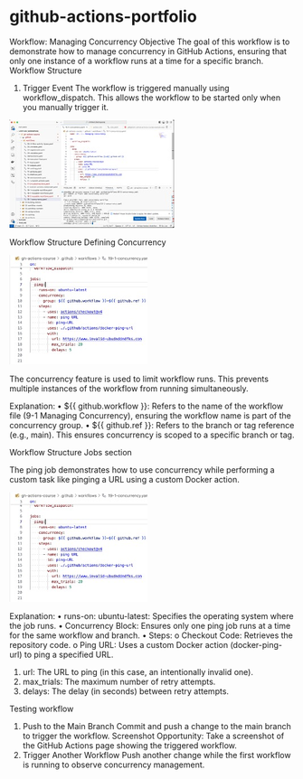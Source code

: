 # github-actions-portfolio
Workflow: Managing Concurrency
Objective
The goal of this workflow is to demonstrate how to manage concurrency in GitHub Actions, ensuring that only one instance of a workflow runs at a time for a specific branch.
Workflow Structure
1. Trigger Event
The workflow is triggered manually using workflow_dispatch. This allows the workflow to be started only when you manually trigger it.

![ image alt ](https://github.com/cjhubgit/github-actions-portfolio/blob/411b38f0307c692f2854a9cf72dbf67ed5fc6979/concurrency.jpg)


Workflow Structure
Defining Concurrency





![ image alt](https://github.com/cjhubgit/github-actions-portfolio/blob/456186212325182dd71894098a28f5e140cefe14/Defining%20concurrency.jpg)

The concurrency feature is used to limit workflow runs. This prevents multiple instances of the workflow from running simultaneously.	

Explanation:
•	${{ github.workflow }}: Refers to the name of the workflow file (9-1 Managing Concurrency), ensuring the workflow name is part of the concurrency group.
•	${{ github.ref }}: Refers to the branch or tag reference (e.g., main). This ensures concurrency is scoped to a specific branch or tag.

Workflow Structure
Jobs section 

The ping job demonstrates how to use concurrency while performing a custom task like pinging a URL using a custom Docker action. 

![ image alt](https://github.com/cjhubgit/github-actions-portfolio/blob/e3b34a358779b2540d7ae9d1c9dc8b0659bb8ccf/workflow-structure.jpg)

Explanation:
•	runs-on: ubuntu-latest: Specifies the operating system where the job runs.
•	Concurrency Block: Ensures only one ping job runs at a time for the same workflow and branch.
•	Steps:
o	Checkout Code: Retrieves the repository code.
o	Ping URL: Uses a custom Docker action (docker-ping-url) to ping a specified URL.

1. url: The URL to ping (in this case, an intentionally invalid one).
2. max_trials: The maximum number of retry attempts.
3. delays: The delay (in seconds) between retry attempts.


Testing workflow

1.	Push to the Main Branch
Commit and push a change to the main branch to trigger the workflow.
Screenshot Opportunity:
Take a screenshot of the GitHub Actions page showing the triggered workflow.
2.	Trigger Another Workflow
Push another change while the first workflow is running to observe concurrency management.




